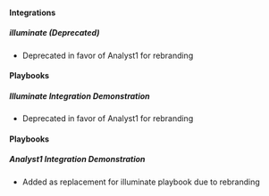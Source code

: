 
#### Integrations
##### illuminate (Deprecated)
- Deprecated in favor of Analyst1 for rebranding

#### Playbooks
##### Illuminate Integration Demonstration
- Deprecated in favor of Analyst1 for rebranding

#### Playbooks
##### Analyst1 Integration Demonstration
- Added as replacement for illuminate playbook due to rebranding